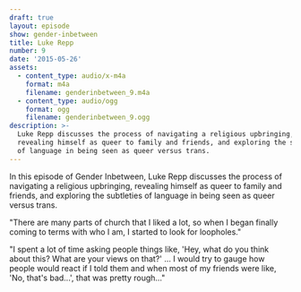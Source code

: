 ```yaml
---
draft: true
layout: episode
show: gender-inbetween
title: Luke Repp
number: 9
date: '2015-05-26'
assets:
  - content_type: audio/x-m4a
    format: m4a
    filename: genderinbetween_9.m4a
  - content_type: audio/ogg
    format: ogg
    filename: genderinbetween_9.ogg
description: >-
  Luke Repp discusses the process of navigating a religious upbringing,
  revealing himself as queer to family and friends, and exploring the subtleties
  of language in being seen as queer versus trans.
---
```

In this episode of Gender Inbetween, Luke Repp discusses the process of navigating a religious upbringing, revealing himself as queer to family and friends, and exploring the subtleties of language in being seen as queer versus trans.

"There are many parts of church that I liked a lot, so when I began finally coming to terms with who I am, I started to look for loopholes."

"I spent a lot of time asking people things like, 'Hey, what do you think about this? What are your views on that?' ... I would try to gauge how people would react if I told them and when most of my friends were like, 'No, that's bad...', that was pretty rough..."